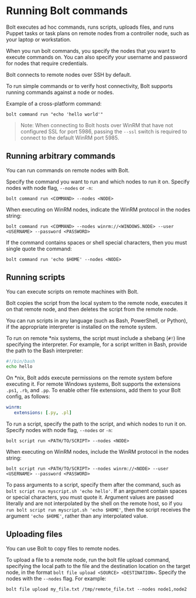 
# Running Bolt commands


Bolt executes ad hoc commands, runs scripts, uploads files, and runs Puppet
tasks or task plans on remote nodes from a controller node, such as your laptop
or workstation.

When you run bolt commands, you specify the nodes that you want to execute
commands on. You can also specify your username and password for nodes that
require credentials.

Bolt connects to remote nodes over SSH by default.

To run simple commands or to verify host connectivity, Bolt supports running
commands against a node or nodes.

Example of a cross-platform command:

```
bolt command run "echo 'hello world'"

```

> Note: When connecting to Bolt hosts over WinRM that have not configured SSL for
> port 5986, passing the `--ssl` switch is required to connect to the default WinRM
> port 5985.

## Running arbitrary commands

You can run commands on remote nodes with Bolt.

Specify the command you want to run and which nodes to run it on. Specify nodes
with node flag, `--nodes` or `-n`:

```
bolt command run <COMMAND> --nodes <NODE>
```

When executing on WinRM nodes, indicate the WinRM protocol in the nodes string:
```
bolt command run <COMMAND> --nodes winrm://<WINDOWS.NODE> --user <USERNAME> --password <PASSWORD>
```

If the command contains spaces or shell special characters, then you must single quote the command:
```
bolt command run 'echo $HOME' --nodes <NODE>
```



## Running scripts

You can execute scripts on remote machines with Bolt.

Bolt copies the script from the local system to the remote node, executes it on
that remote node, and then deletes the script from the remote node.

You can run scripts in any language (such as Bash, PowerShell, or Python), if
the appropriate interpreter is installed on the remote system.

To run on remote *nix systems, the script must include a shebang (`#!`) line
specifying the interpreter. For example, for a script written in Bash, provide
the path to the Bash interpreter:


```bash
#!/bin/bash
echo hello
```

On *nix, Bolt adds execute permissions on the remote system before
executing it. For remote Windows systems, Bolt supports the extensions `.ps1`,
`.rb`, and `.pp`. To enable other file extensions, add them to your Bolt config, as
follows:

```yaml
winrm:
   extensions: [.py, .pl]
```

To run a script, specify the path to the script, and which nodes to run it on.
Specify nodes with node flag, `--nodes` or `-n`:

```
bolt script run <PATH/TO/SCRIPT> --nodes <NODE>
```

When executing on WinRM nodes, include the WinRM protocol in the nodes string:

```
bolt script run <PATH/TO/SCRIPT> --nodes winrm://<NODE> --user <USERNAME> --password <PASSWORD>

```
To pass arguments to a script, specify them after the command, such as `bolt
script run myscript.sh 'echo hello'`. If an argument contain spaces or special
characters, you must quote it. Argument values are passed literally and are not
interpolated by the shell on the remote host, so if you `run bolt script run
myscript.sh 'echo $HOME'`, then the script receives the argument `'echo $HOME'`,
rather than any interpolated value.

## Uploading files
You can use Bolt to copy files to remote nodes.

To upload a file to a remote node, run the bolt file upload command, specifying
the local path to the file and the destination location on the target node, in
the format `bolt file upload <SOURCE> <DESTINATION>`. Specify the nodes with the
`--nodes` flag. For example:

```
bolt file upload my_file.txt /tmp/remote_file.txt --nodes node1,node2
```
